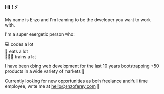 ### Hi ! ⚡️

My name is Enzo and I'm learning to be the developer you want to work with.

I'm a super energetic person who:

💻 codes a lot  
🍳 eats a lot  
🏋🏻‍♂️ trains a lot

I have been doing web development for the last 10 years bootstrapping +50 products in a wide variety of markets 🚀

Currently looking for new opportunities as both freelance and full time employee, write me at hello@enzoferey.com 🎯
